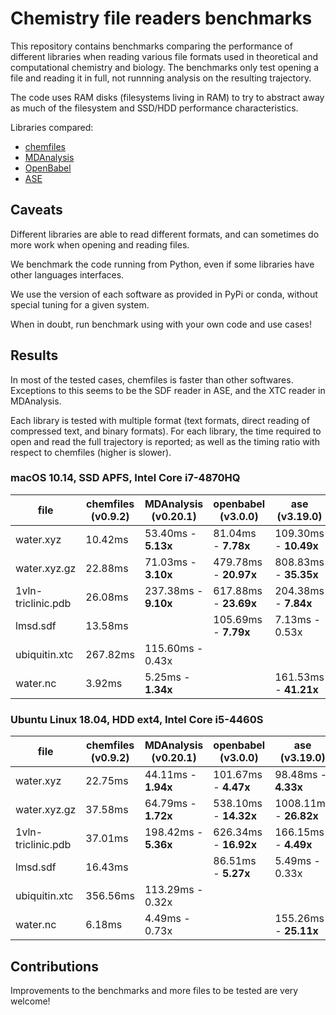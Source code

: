 # Chemistry file readers benchmarks

This repository contains benchmarks comparing the performance of different
libraries when reading various file formats used in theoretical and
computational chemistry and biology. The benchmarks only test opening a file and
reading it in full, not runnning analysis on the resulting trajectory.

The code uses RAM disks (filesystems living in RAM) to try to abstract away as
much of the filesystem and SSD/HDD performance characteristics.

Libraries compared:

- [chemfiles](https://chemfiles.org)
- [MDAnalysis](https://mdanalysis.org)
- [OpenBabel](http://openbabel.org/)
- [ASE](https://wiki.fysik.dtu.dk/ase/)

## Caveats

Different libraries are able to read different formats, and can sometimes do
more work when opening and reading files.

We benchmark the code running from Python, even if some libraries have other
languages interfaces.

We use the version of each software as provided in PyPi or conda, without
special tuning for a given system.

When in doubt, run benchmark using with your own code and use cases!

## Results

In most of the tested cases, chemfiles is faster than other softwares.
Exceptions to this seems to be the SDF reader in ASE, and the XTC reader in
MDAnalysis.

Each library is tested with multiple format (text formats, direct reading of
compressed text, and binary formats). For each library, the time required to
open and read the full trajectory is reported; as well as the timing ratio with
respect to chemfiles (higher is slower).

### macOS 10.14, SSD APFS, Intel Core i7-4870HQ

| file               | chemfiles (v0.9.2)   | MDAnalysis (v0.20.1)   | openbabel (v3.0.0)    | ase (v3.19.0)         |
|--------------------|----------------------|------------------------|-----------------------|-----------------------|
| water.xyz          | 10.42ms              | 53.40ms - **5.13x**    | 81.04ms - **7.78x**   | 109.30ms - **10.49x** |
| water.xyz.gz       | 22.88ms              | 71.03ms - **3.10x**    | 479.78ms - **20.97x** | 808.83ms - **35.35x** |
| 1vln-triclinic.pdb | 26.08ms              | 237.38ms - **9.10x**   | 617.88ms - **23.69x** | 204.38ms - **7.84x**  |
| lmsd.sdf           | 13.58ms              |                        | 105.69ms - **7.79x**  | 7.13ms - 0.53x        |
| ubiquitin.xtc      | 267.82ms             | 115.60ms - 0.43x       |                       |                       |
| water.nc           | 3.92ms               | 5.25ms - **1.34x**     |                       | 161.53ms - **41.21x** |

### Ubuntu Linux 18.04, HDD ext4, Intel Core i5-4460S

| file               | chemfiles (v0.9.2)   | MDAnalysis (v0.20.1)   | openbabel (v3.0.0)    | ase (v3.19.0)          |
|--------------------|----------------------|------------------------|-----------------------|------------------------|
| water.xyz          | 22.75ms              | 44.11ms - **1.94x**    | 101.67ms - **4.47x**  | 98.48ms - **4.33x**    |
| water.xyz.gz       | 37.58ms              | 64.79ms - **1.72x**    | 538.10ms - **14.32x** | 1008.11ms - **26.82x** |
| 1vln-triclinic.pdb | 37.01ms              | 198.42ms - **5.36x**   | 626.34ms - **16.92x** | 166.15ms - **4.49x**   |
| lmsd.sdf           | 16.43ms              |                        | 86.51ms - **5.27x**   | 5.49ms - 0.33x         |
| ubiquitin.xtc      | 356.56ms             | 113.29ms - 0.32x       |                       |                        |
| water.nc           | 6.18ms               | 4.49ms - 0.73x         |                       | 155.26ms - **25.11x**  |

## Contributions

Improvements to the benchmarks and more files to be tested are very welcome!
